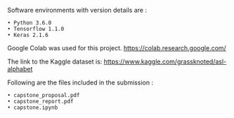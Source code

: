 Software environments with version details are :
```
• Python 3.6.0
• Tensorflow 1.1.0
• Keras 2.1.6
```
Google Colab was used for this project.
https://colab.research.google.com/

The link to the Kaggle dataset is:
https://www.kaggle.com/grassknoted/asl-alphabet

Following are the files included in the submission :
```
• capstone_proposal.pdf
• capstone_report.pdf
• capstone.ipynb
```
